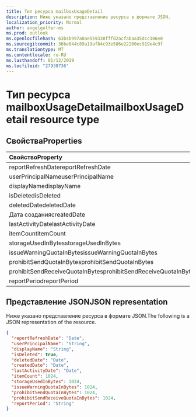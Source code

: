 ```yaml
---
title: Тип ресурса mailboxUsageDetail
description: Ниже указано представление ресурса в формате JSON.
localization_priority: Normal
author: angelgolfer-ms
ms.prod: outlook
ms.openlocfilehash: 63b4b997a0ae559338fffd2acfabaa35dcc306e0
ms.sourcegitcommit: 36be044c89a19af84c93e586e22200ec919e4c9f
ms.translationtype: MT
ms.contentlocale: ru-RU
ms.lasthandoff: 01/12/2019
ms.locfileid: "27938736"
---
```

# <a name="mailboxusagedetail-resource-type"></a><span data-ttu-id="5a4e0-103">Тип ресурса mailboxUsageDetail</span><span class="sxs-lookup"><span data-stu-id="5a4e0-103">mailboxUsageDetail resource type</span></span>

## <a name="properties"></a><span data-ttu-id="5a4e0-104">Свойства</span><span class="sxs-lookup"><span data-stu-id="5a4e0-104">Properties</span></span>

| <span data-ttu-id="5a4e0-105">Свойство</span><span class="sxs-lookup"><span data-stu-id="5a4e0-105">Property</span></span>                        | <span data-ttu-id="5a4e0-106">Тип</span><span class="sxs-lookup"><span data-stu-id="5a4e0-106">Type</span></span>    |
| :------------------------------ | :------ |
| <span data-ttu-id="5a4e0-107">reportRefreshDate</span><span class="sxs-lookup"><span data-stu-id="5a4e0-107">reportRefreshDate</span></span>               | <span data-ttu-id="5a4e0-108">Date</span><span class="sxs-lookup"><span data-stu-id="5a4e0-108">Date</span></span>    |
| <span data-ttu-id="5a4e0-109">userPrincipalName</span><span class="sxs-lookup"><span data-stu-id="5a4e0-109">userPrincipalName</span></span>               | <span data-ttu-id="5a4e0-110">String</span><span class="sxs-lookup"><span data-stu-id="5a4e0-110">String</span></span>  |
| <span data-ttu-id="5a4e0-111">displayName</span><span class="sxs-lookup"><span data-stu-id="5a4e0-111">displayName</span></span>                     | <span data-ttu-id="5a4e0-112">String</span><span class="sxs-lookup"><span data-stu-id="5a4e0-112">String</span></span>  |
| <span data-ttu-id="5a4e0-113">isDeleted</span><span class="sxs-lookup"><span data-stu-id="5a4e0-113">isDeleted</span></span>                       | <span data-ttu-id="5a4e0-114">Boolean</span><span class="sxs-lookup"><span data-stu-id="5a4e0-114">Boolean</span></span> |
| <span data-ttu-id="5a4e0-115">deletedDate</span><span class="sxs-lookup"><span data-stu-id="5a4e0-115">deletedDate</span></span>                     | <span data-ttu-id="5a4e0-116">Date</span><span class="sxs-lookup"><span data-stu-id="5a4e0-116">Date</span></span>    |
| <span data-ttu-id="5a4e0-117">Дата создания</span><span class="sxs-lookup"><span data-stu-id="5a4e0-117">createdDate</span></span>                     | <span data-ttu-id="5a4e0-118">Date</span><span class="sxs-lookup"><span data-stu-id="5a4e0-118">Date</span></span>    |
| <span data-ttu-id="5a4e0-119">lastActivityDate</span><span class="sxs-lookup"><span data-stu-id="5a4e0-119">lastActivityDate</span></span>                | <span data-ttu-id="5a4e0-120">Date</span><span class="sxs-lookup"><span data-stu-id="5a4e0-120">Date</span></span>    |
| <span data-ttu-id="5a4e0-121">itemCount</span><span class="sxs-lookup"><span data-stu-id="5a4e0-121">itemCount</span></span>                       | <span data-ttu-id="5a4e0-122">Int64</span><span class="sxs-lookup"><span data-stu-id="5a4e0-122">Int64</span></span>   |
| <span data-ttu-id="5a4e0-123">storageUsedInBytes</span><span class="sxs-lookup"><span data-stu-id="5a4e0-123">storageUsedInBytes</span></span>              | <span data-ttu-id="5a4e0-124">Int64</span><span class="sxs-lookup"><span data-stu-id="5a4e0-124">Int64</span></span>   |
| <span data-ttu-id="5a4e0-125">issueWarningQuotaInBytes</span><span class="sxs-lookup"><span data-stu-id="5a4e0-125">issueWarningQuotaInBytes</span></span>        | <span data-ttu-id="5a4e0-126">Int64</span><span class="sxs-lookup"><span data-stu-id="5a4e0-126">Int64</span></span>   |
| <span data-ttu-id="5a4e0-127">prohibitSendQuotaInBytes</span><span class="sxs-lookup"><span data-stu-id="5a4e0-127">prohibitSendQuotaInBytes</span></span>        | <span data-ttu-id="5a4e0-128">Int64</span><span class="sxs-lookup"><span data-stu-id="5a4e0-128">Int64</span></span>   |
| <span data-ttu-id="5a4e0-129">prohibitSendReceiveQuotaInBytes</span><span class="sxs-lookup"><span data-stu-id="5a4e0-129">prohibitSendReceiveQuotaInBytes</span></span> | <span data-ttu-id="5a4e0-130">Int64</span><span class="sxs-lookup"><span data-stu-id="5a4e0-130">Int64</span></span>   |
| <span data-ttu-id="5a4e0-131">reportPeriod</span><span class="sxs-lookup"><span data-stu-id="5a4e0-131">reportPeriod</span></span>                    | <span data-ttu-id="5a4e0-132">String</span><span class="sxs-lookup"><span data-stu-id="5a4e0-132">String</span></span>  |

## <a name="json-representation"></a><span data-ttu-id="5a4e0-133">Представление JSON</span><span class="sxs-lookup"><span data-stu-id="5a4e0-133">JSON representation</span></span>

<span data-ttu-id="5a4e0-134">Ниже указано представление ресурса в формате JSON.</span><span class="sxs-lookup"><span data-stu-id="5a4e0-134">The following is a JSON representation of the resource.</span></span>

<!-- {
  "blockType": "resource",
  "@odata.type": "microsoft.graph.mailboxUsageDetail"
} -->

```json
{
  "reportRefreshDate": "Date", 
  "userPrincipalName": "String", 
  "displayName": "String", 
  "isDeleted": true, 
  "deletedDate": "Date", 
  "createdDate": "Date", 
  "lastActivityDate": "Date", 
  "itemCount": 1024, 
  "storageUsedInBytes": 1024, 
  "issueWarningQuotaInBytes": 1024, 
  "prohibitSendQuotaInBytes": 1024, 
  "prohibitSendReceiveQuotaInBytes": 1024, 
  "reportPeriod": "String"
}
```
